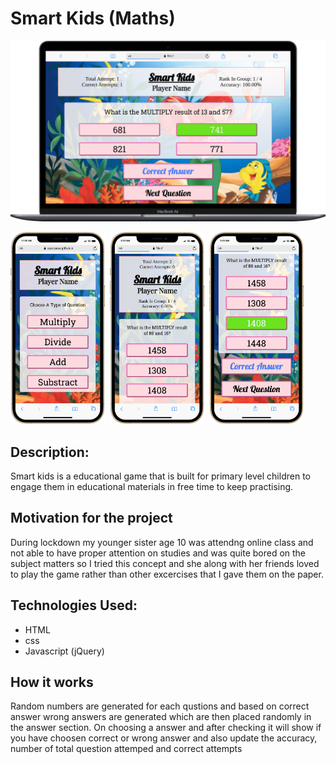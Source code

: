 # Smart Kids (Maths)
![Desktop Design](./output/desktop.png)

<img src="./output/mobileHome.png" width = "30%">&nbsp;
<img src="./output/mobile1.png" width = "30%">&nbsp;
<img src="./output/mobile2.png" width = "30%">

## Description:
Smart kids is a educational game that is built for primary level children to engage them in educational materials in free time to keep practising.

## Motivation for the project
During lockdown my younger sister age 10 was attendng online class and not able to have proper attention on studies and was quite bored on the subject matters so I tried this concept and she along with her friends loved to play the game rather than other excercises that I gave them on the paper.

## Technologies Used:
- HTML
- css
- Javascript (jQuery)

## How it works
Random numbers are generated for each qustions and based on correct answer wrong answers are generated which are then placed randomly in the answer section. On choosing a answer and after checking it will show if you have choosen correct or wrong answer and also update the accuracy, number of total question attemped and correct attempts
